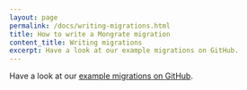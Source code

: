 ```yaml
---
layout: page
permalink: /docs/writing-migrations.html
title: How to write a Mongrate migration
content_title: Writing migrations
excerpt: Have a look at our example migrations on GitHub.
---
```


Have a look at our
[example migrations on GitHub](https://github.com/mongrate/mongrate/tree/master/resources/examples).
